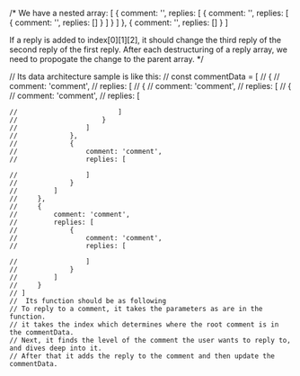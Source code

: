 /*
  We have a nested array:
    [
      {
        comment: '',
        replies: [
          {
            comment: '',
            replies: [
              {
                comment: '',
                replies: []
              }
            ]
          }
        ]
      },
      {
        comment: '',
        replies: []
      }
  ]

  If a reply is added to index[0][1][2], it should change the third reply of
  the second reply of the first reply.
  After each destructuring of a reply array, we need to propogate the change to the parent array.
*/


//  Its data architecture sample is like this: 
    // const commentData = [
    //     {
    //         comment: 'comment',
    //         replies: [
    //             {
    //                 comment: 'comment',
    //                 replies: [
    //                     {
    //                         comment: 'comment',
    //                         replies: [
                                
    //                         ]
    //                     }
    //                 ]
    //             },
    //             {
    //                 comment: 'comment',
    //                 replies: [
                        
    //                 ]
    //             }
    //         ]
    //     },
    //     {
    //         comment: 'comment',
    //         replies: [
    //             {
    //                 comment: 'comment',
    //                 replies: [
                        
    //                 ]
    //             }
    //         ]
    //     }
    // ]
    //  Its function should be as following
    // To reply to a comment, it takes the parameters as are in the function. 
    // it takes the index which determines where the root comment is in the commentData.
    // Next, it finds the level of the comment the user wants to reply to, and dives deep into it.
    // After that it adds the reply to the comment and then update the commentData.